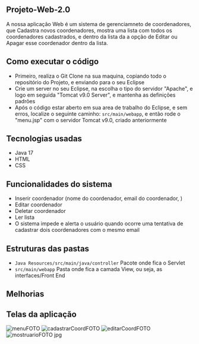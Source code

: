 ## Projeto-Web-2.0
A nossa aplicação Web é um sistema de gerenciamneto de coordenadores, que Cadastra novos coordenadores, mostra uma lista com todos os coordenadores cadastrados, e dentro da lista da a opção de Editar ou Apagar esse coordenador dentro da lista.

## Como executar o código
- Primeiro, realiza o Git Clone na sua maquina, copiando todo o repositório do Projeto, e enviando para o seu Eclipse
- Crie um server no seu Eclipse, na escolha o tipo do servidor "Apache", e logo em seguida "Tomcat v9.0 Server", e mantenha as definições padrões
- Após o código estar aberto em sua area de trabalho do Eclipse, e sem erros, localize o seguinte caminho: `src/main/webapp`, e então rode o "menu.jsp" com o servidor Tomcat v9.0, criado anteriormente

## Tecnologias usadas
- Java 17
- HTML
- CSS


## Funcionalidades do sistema
- Inserir coordenador (nome do coordenador, email do coordenador, )
- Editar coordenador
- Deletar coordenador
- Ler lista
- O sistema impede e alerta o usuário quando ocorre uma tentativa de cadastrar dois coordenadores com o mesmo email


## Estruturas das pastas
- `Java Resources/src/main/java/controller` Pacote onde fica o Servlet
- `src/main/webapp` Pasta onde fica a camada View, ou seja, as interfaces/Front End 


## Melhorias




## Telas da aplicação

![menuFOTO](https://user-images.githubusercontent.com/87386717/233247427-e31c785c-2628-4315-b09a-5a22f0e99c70.jpg)
![cadastrarCoordFOTO](https://user-images.githubusercontent.com/87386717/233247437-86b8b774-074d-4226-98b7-bd6ea2c64dd0.jpg)
![editarCoordFOTO](https://user-images.githubusercontent.com/87386717/233247469-a6a8f069-230b-42c0-927a-a7f13bab300e.jpg)
![mostruarioFOTO jpg](https://user-images.githubusercontent.com/87386717/233511556-c2d210b2-f88b-4a87-b259-84cf42b2cc42.png)

